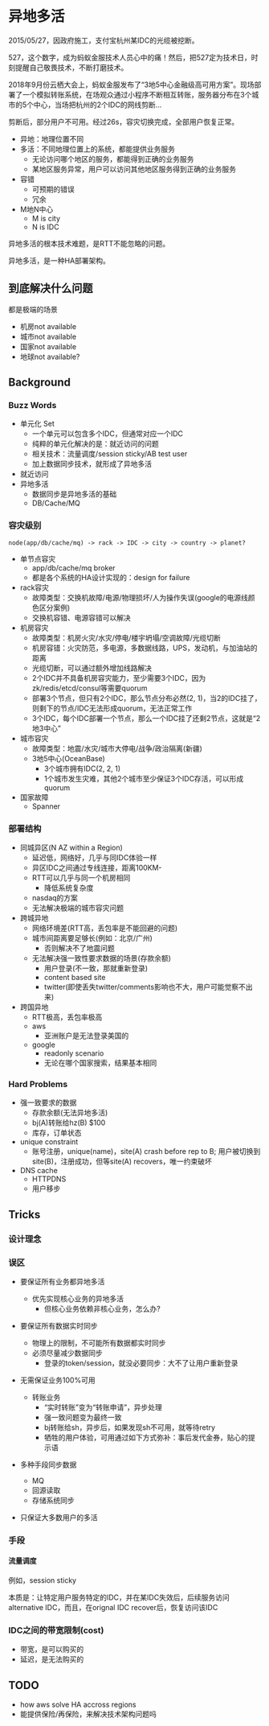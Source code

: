 # 异地多活

2015/05/27，因政府施工，支付宝杭州某IDC的光缆被挖断。

527，这个数字，成为蚂蚁金服技术人员心中的痛！然后，把527定为技术日，时刻提醒自己敬畏技术，不断打磨技术。

2018年9月份云栖大会上，蚂蚁金服发布了“3地5中心金融级高可用方案”。现场部署了一个模拟转账系统，在场观众通过小程序不断相互转账，服务器分布在3个城市的5个中心，当场把杭州的2个IDC的网线剪断...

剪断后，部分用户不可用。经过26s，容灾切换完成，全部用户恢复正常。

- 异地：地理位置不同
- 多活：不同地理位置上的系统，都能提供业务服务
   - 无论访问哪个地区的服务，都能得到正确的业务服务
   - 某地区服务异常，用户可以访问其他地区服务得到正确的业务服务
- 容错
   - 可预期的错误
   - 冗余
- M地N中心
   - M is city
   - N is IDC

异地多活的根本技术难题，是RTT不能忽略的问题。

异地多活，是一种HA部署架构。

## 到底解决什么问题

都是极端的场景
- 机房not available
- 城市not available
- 国家not available
- 地球not available?

## Background

### Buzz Words

- 单元化 Set
   - 一个单元可以包含多个IDC，但通常对应一个IDC
   - 纯粹的单元化解决的是：就近访问的问题
   - 相关技术：流量调度/session sticky/AB test user
   - 加上数据同步技术，就形成了异地多活
- 就近访问
- 异地多活
   - 数据同步是异地多活的基础
   - DB/Cache/MQ

### 容灾级别

```
node(app/db/cache/mq) -> rack -> IDC -> city -> country -> planet?
```

- 单节点容灾
   - app/db/cache/mq broker
   - 都是各个系统的HA设计实现的：design for failure
- rack容灾
   - 故障类型：交换机故障/电源/物理损坏/人为操作失误(google的电源线颜色区分案例)
   - 交换机容错、电源容错可以解决
- 机房容灾
   - 故障类型：机房火灾/水灾/停电/楼宇坍塌/空调故障/光缆切断
   - 机房容错：火灾防范，多电源，多数据线路，UPS，发动机，与加油站的距离
   - 光缆切断，可以通过额外增加线路解决
   - 2个IDC并不具备机房容灾能力，至少需要3个IDC，因为zk/redis/etcd/consul等需要quorum
   - 部署3个节点，但只有2个IDC，那么节点分布必然(2, 1)，当2的IDC挂了，则剩下的节点/IDC无法形成quorum，无法正常工作
   - 3个IDC，每个IDC部署一个节点，那么一个IDC挂了还剩2节点，这就是“2地3中心”
- 城市容灾
   - 故障类型：地震/水灾/城市大停电/战争/政治隔离(新疆)
   - 3地5中心(OceanBase)
      - 3个城市拥有IDC(2, 2, 1)
      - 1个城市发生灾难，其他2个城市至少保证3个IDC存活，可以形成quorum
- 国家故障
   - Spanner

### 部署结构

- 同城异区(N AZ within a Region)
   - 延迟低，网络好，几乎与同IDC体验一样
   - 异区IDC之间通过专线连接，距离100KM-
   - RTT可以几乎与同一个机房相同
      - 降低系统复杂度
   - nasdaq的方案
   - 无法解决极端的城市容灾问题
- 跨城异地
   - 网络环境差(RTT高，丢包率是不能回避的问题)
   - 城市间距离要足够长(例如：北京/广州)
      - 否则解决不了地震问题
   - 无法解决强一致性要求数据的场景(存款余额)
      - 用户登录(不一致，那就重新登录)
      - content based site
      - twitter(即使丢失twitter/comments影响也不大，用户可能觉察不出来)
- 跨国异地
   - RTT极高，丢包率极高
   - aws
      - 亚洲账户是无法登录美国的
   - google
      - readonly scenario
      - 无论在哪个国家搜索，结果基本相同

### Hard Problems

- 强一致要求的数据
   - 存款余额(无法异地多活)
   - bj(A)转账给hz(B) $100
   - 库存，订单状态
- unique constraint
   - 账号注册，unique(name)，site(A) crash before rep to B; 用户被切换到site(B)，注册成功，但等site(A) recovers，唯一约束破坏
- DNS cache
   - HTTPDNS
   - 用户移步
   
## Tricks

### 设计理念

### 误区

- 要保证所有业务都异地多活
   - 优先实现核心业务的异地多活
      - 但核心业务依赖非核心业务，怎么办?
- 要保证所有数据实时同步
   - 物理上的限制，不可能所有数据都实时同步
   - 必须尽量减少数据同步
      - 登录的token/session，就没必要同步：大不了让用户重新登录

- 无需保证业务100%可用
   - 转账业务
      - “实时转账”变为“转账申请”，异步处理
      - 强一致问题变为最终一致
      - bj转账给sh，异步后，如果发现sh不可用，就等待retry
      - 牺牲的用户体验，可用通过如下方式弥补：事后发代金券，贴心的提示语
- 多种手段同步数据
   - MQ
   - 回源读取
   - 存储系统同步
- 只保证大多数用户的多活

### 手段

#### 流量调度

例如，session sticky

本质是：让特定用户服务特定的IDC，并在某IDC失效后，后续服务访问alternative IDC，而且，在orignal IDC recover后，恢复访问该IDC


### IDC之间的带宽限制(cost)

- 带宽，是可以购买的
- 延迟，是无法购买的

## TODO

- how aws solve HA accross regions
- 能提供保险/再保险，来解决技术架构问题吗

